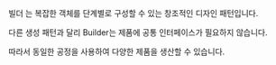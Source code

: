 빌더 는 복잡한 객체를 단계별로 구성할 수 있는 창조적인 디자인 패턴입니다.

다른 생성 패턴과 달리 Builder는 제품에 공통 인터페이스가 필요하지 않습니다.

따라서 동일한 공정을 사용하여 다양한 제품을 생산할 수 있습니다.
